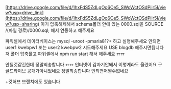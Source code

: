 [https://drive.google.com/file/d/1hxFdS5ZdLgOo6Ce5_SWoWctOSdPiir5I/view?usp=drive_link](https://drive.google.com/file/d/1hxFdS5ZdLgOo6Ce5_SWoWctOSdPiir5I/view?usp=sharing) 이거 압축해제해서
schema폴더 안에 있는 0000.sql을 
SOURCE /(파일 경로)/0000.sql; 해서
연동하고 해주세요

파워셸에서 데이터베이스는
mysql -uroot -pmaria81?+ 하고 실행해주세요
안되면 user1 kwebpw1 또는 user2 kwebpw2 시도해주세요
USE blogdb 해주시면됩니다
저 폴더 압축풀고 파워셸에서 npm run start 해서 해주세요 ㅠㅠ

안될것같긴한데 정말죄송합니다 ㅠㅠ
인터넷이 갑자기안돼서 이렇게라도 올렸어요
구글드라이브 공개가아니었네요 정말죄송합니다 안되면어쩔수없네요

+깃허브 브랜치에도 있습니다
